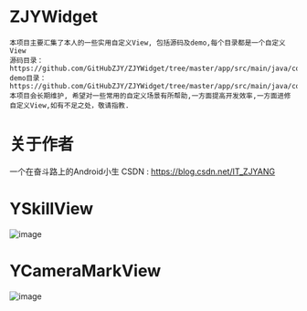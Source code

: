 # ZJYWidget
    本项目主要汇集了本人的一些实用自定义View, 包括源码及demo,每个目录都是一个自定义View
    源码目录：https://github.com/GitHubZJY/ZJYWidget/tree/master/app/src/main/java/com/example/zjy/zjywidget
    demo目录：https://github.com/GitHubZJY/ZJYWidget/tree/master/app/src/main/java/com/example/zjy/zjywidget/sample
    本项目会长期维护, 希望对一些常用的自定义场景有所帮助,一方面提高开发效率,一方面进修自定义View,如有不足之处，敬请指教.

# 关于作者
一个在奋斗路上的Android小生
CSDN : https://blog.csdn.net/IT_ZJYANG

# YSkillView

![image](https://github.com/GitHubZJY/ZJYWidget/blob/master/image/YSkillView.gif)

# YCameraMarkView

![image](https://github.com/GitHubZJY/ZJYWidget/blob/master/image/YCameraMarkView.gif)
